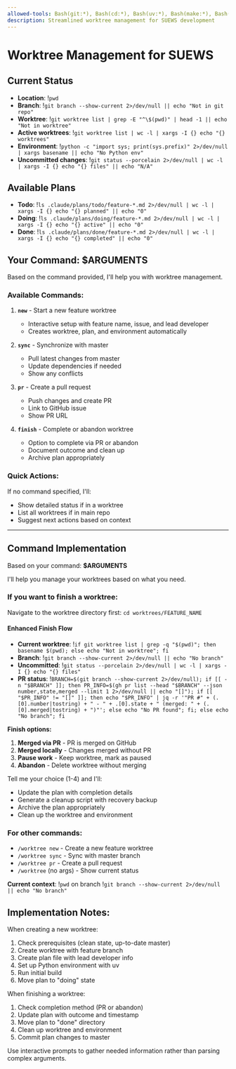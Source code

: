 ```yaml
---
allowed-tools: Bash(git:*), Bash(cd:*), Bash(uv:*), Bash(make:*), Bash(ls:*), Bash(source:*), Bash(echo:*), Bash(cat:*), Bash(rm:*), Bash(test:*), Bash(python:*), Bash(gh:*), Bash(date:*), LS, Read, Write, Edit
description: Streamlined worktree management for SUEWS development
---
```


# Worktree Management for SUEWS

## Current Status
- **Location**: !`pwd`
- **Branch**: !`git branch --show-current 2>/dev/null || echo "Not in git repo"`
- **Worktree**: !`git worktree list | grep -E "^\$(pwd)" | head -1 || echo "Not in worktree"`
- **Active worktrees**: !`git worktree list | wc -l | xargs -I {} echo "{} worktrees"`
- **Environment**: !`python -c "import sys; print(sys.prefix)" 2>/dev/null | xargs basename || echo "No Python env"`
- **Uncommitted changes**: !`git status --porcelain 2>/dev/null | wc -l | xargs -I {} echo "{} files" || echo "N/A"`

## Available Plans
- **Todo**: !`ls .claude/plans/todo/feature-*.md 2>/dev/null | wc -l | xargs -I {} echo "{} planned" || echo "0"`
- **Doing**: !`ls .claude/plans/doing/feature-*.md 2>/dev/null | wc -l | xargs -I {} echo "{} active" || echo "0"`
- **Done**: !`ls .claude/plans/done/feature-*.md 2>/dev/null | wc -l | xargs -I {} echo "{} completed" || echo "0"`

## Your Command: $ARGUMENTS

Based on the command provided, I'll help you with worktree management.

### Available Commands:

1. **`new`** - Start a new feature worktree
   - Interactive setup with feature name, issue, and lead developer
   - Creates worktree, plan, and environment automatically
   
2. **`sync`** - Synchronize with master
   - Pull latest changes from master
   - Update dependencies if needed
   - Show any conflicts
   
3. **`pr`** - Create a pull request
   - Push changes and create PR
   - Link to GitHub issue
   - Show PR URL
   
4. **`finish`** - Complete or abandon worktree
   - Option to complete via PR or abandon
   - Document outcome and clean up
   - Archive plan appropriately

### Quick Actions:

If no command specified, I'll:
- Show detailed status if in a worktree
- List all worktrees if in main repo
- Suggest next actions based on context

---

## Command Implementation

Based on your command: **$ARGUMENTS**

I'll help you manage your worktrees based on what you need.

### If you want to finish a worktree:

Navigate to the worktree directory first: `cd worktrees/FEATURE_NAME`

#### Enhanced Finish Flow
- **Current worktree**: !`if git worktree list | grep -q "$(pwd)"; then basename $(pwd); else echo "Not in worktree"; fi`
- **Branch**: !`git branch --show-current 2>/dev/null || echo "No branch"`
- **Uncommitted**: !`git status --porcelain 2>/dev/null | wc -l | xargs -I {} echo "{} files"`
- **PR status**: !`BRANCH=$(git branch --show-current 2>/dev/null); if [[ -n "$BRANCH" ]]; then PR_INFO=$(gh pr list --head "$BRANCH" --json number,state,merged --limit 1 2>/dev/null || echo "[]"); if [[ "$PR_INFO" != "[]" ]]; then echo "$PR_INFO" | jq -r '"PR #" + (.[0].number|tostring) + " - " + .[0].state + " (merged: " + (.[0].merged|tostring) + ")"'; else echo "No PR found"; fi; else echo "No branch"; fi`

**Finish options:**
1. **Merged via PR** - PR is merged on GitHub
2. **Merged locally** - Changes merged without PR
3. **Pause work** - Keep worktree, mark as paused
4. **Abandon** - Delete worktree without merging

Tell me your choice (1-4) and I'll:
- Update the plan with completion details
- Generate a cleanup script with recovery backup
- Archive the plan appropriately
- Clean up the worktree and environment

### For other commands:

- `/worktree new` - Create a new feature worktree
- `/worktree sync` - Sync with master branch
- `/worktree pr` - Create a pull request
- `/worktree` (no args) - Show current status

**Current context**: !`pwd` on branch !`git branch --show-current 2>/dev/null || echo "No branch"`

## Implementation Notes:

When creating a new worktree:
1. Check prerequisites (clean state, up-to-date master)
2. Create worktree with feature branch
3. Create plan file with lead developer info
4. Set up Python environment with uv
5. Run initial build
6. Move plan to "doing" state

When finishing a worktree:
1. Check completion method (PR or abandon)
2. Update plan with outcome and timestamp
3. Move plan to "done" directory
4. Clean up worktree and environment
5. Commit plan changes to master

Use interactive prompts to gather needed information rather than parsing complex arguments.